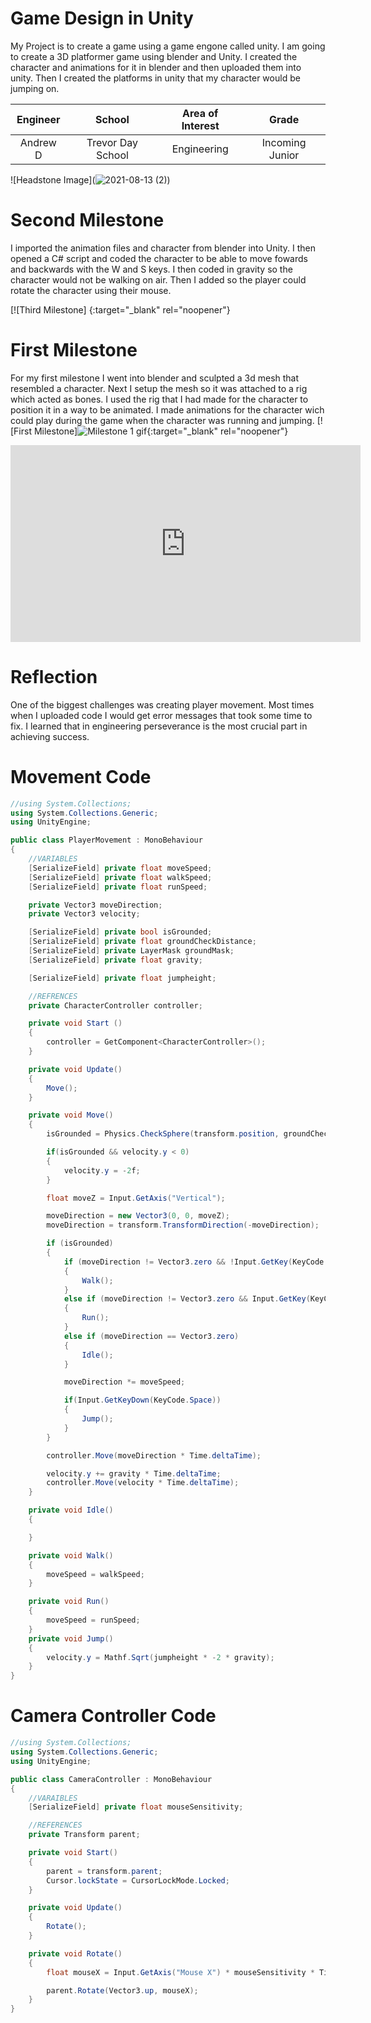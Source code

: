 ﻿# Game Design in Unity
My Project is to create a game using a game engone called unity. I am going to create a 3D platformer game using blender and Unity. I created the character and animations for it in blender and then uploaded them into unity. Then I created the platforms in unity that my character would be jumping on. 

| **Engineer** | **School** | **Area of Interest** | **Grade** |
|:--:|:--:|:--:|:--:|
| Andrew D | Trevor Day School | Engineering | Incoming Junior

![Headstone Image](![2021-08-13 (2)](https://user-images.githubusercontent.com/87190446/129377983-0c930fb8-2c53-43fe-ae39-e72ee9e2a1f1.png))

# Second Milestone
I imported the animation files and character from blender into Unity. I then opened a C# script and coded the character to be able to move fowards and backwards with the W and S keys. I then coded in gravity so the character would not be walking on air. Then I added so the player could rotate the character using their mouse. 

[![Third Milestone]   {:target="_blank" rel="noopener"}

# First Milestone 
For my first milestone I went into blender and sculpted a 3d mesh that resembled a character. Next I setup the mesh so it was attached to a rig which acted as bones. I used the rig that I had made for the character to position it in a way to be animated. I made animations for the character wich could play during the game when the character was running and jumping.
[![First Milestone]![Milestone 1 gif](https://user-images.githubusercontent.com/87190446/128534754-52e9281e-41b7-4409-b12f-c937d0700579.gif){:target="_blank" rel="noopener"}
<iframe width="560" height="315" src="https://www.youtube.com/embed/q6YkJCUyf84" title="YouTube video player" frameborder="0" allow="accelerometer; autoplay; clipboard-write; encrypted-media; gyroscope; picture-in-picture" allowfullscreen></iframe>

# Reflection
One of the biggest challenges was creating player movement. Most times when I uploaded code I would get error messages that took some time to fix. I learned that in engineering perseverance is the most crucial part in achieving success.


# Movement Code
```c#
//using System.Collections;
using System.Collections.Generic;
using UnityEngine;

public class PlayerMovement : MonoBehaviour
{
    //VARIABLES
    [SerializeField] private float moveSpeed;
    [SerializeField] private float walkSpeed;
    [SerializeField] private float runSpeed;

    private Vector3 moveDirection;
    private Vector3 velocity;

    [SerializeField] private bool isGrounded;
    [SerializeField] private float groundCheckDistance;
    [SerializeField] private LayerMask groundMask;
    [SerializeField] private float gravity;

    [SerializeField] private float jumpheight;

    //REFRENCES
    private CharacterController controller;

    private void Start ()
    {
        controller = GetComponent<CharacterController>();
    }

    private void Update()
    {
        Move();
    }

    private void Move()
    {
        isGrounded = Physics.CheckSphere(transform.position, groundCheckDistance, groundMask);

        if(isGrounded && velocity.y < 0) 
        {
            velocity.y = -2f;
        }

        float moveZ = Input.GetAxis("Vertical");

        moveDirection = new Vector3(0, 0, moveZ);
        moveDirection = transform.TransformDirection(-moveDirection);

        if (isGrounded)
        {
            if (moveDirection != Vector3.zero && !Input.GetKey(KeyCode.LeftShift))
            {
                Walk();
            }
            else if (moveDirection != Vector3.zero && Input.GetKey(KeyCode.LeftShift))
            {
                Run();
            }
            else if (moveDirection == Vector3.zero)
            {
                Idle();
            }

            moveDirection *= moveSpeed;

            if(Input.GetKeyDown(KeyCode.Space))
            {
                Jump();
            }
        }

        controller.Move(moveDirection * Time.deltaTime);

        velocity.y += gravity * Time.deltaTime;
        controller.Move(velocity * Time.deltaTime);
    }

    private void Idle()
    {

    }

    private void Walk()
    {
        moveSpeed = walkSpeed;
    }

    private void Run()
    {
        moveSpeed = runSpeed;
    }
    private void Jump()
    {
        velocity.y = Mathf.Sqrt(jumpheight * -2 * gravity);
    }
}

```

# Camera Controller Code
```c#
//using System.Collections;
using System.Collections.Generic;
using UnityEngine;

public class CameraController : MonoBehaviour
{
    //VARAIBLES
    [SerializeField] private float mouseSensitivity;

    //REFERENCES
    private Transform parent;

    private void Start()
    {
        parent = transform.parent;
        Cursor.lockState = CursorLockMode.Locked;
    }

    private void Update()
    {
        Rotate();
    }

    private void Rotate()
    {
        float mouseX = Input.GetAxis("Mouse X") * mouseSensitivity * Time.deltaTime;

        parent.Rotate(Vector3.up, mouseX);
    }
}
```
